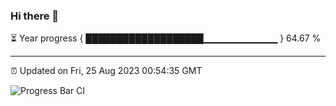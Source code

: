 ### Hi there 👋

⏳ Year progress { ███████████████████▁▁▁▁▁▁▁▁▁▁▁ } 64.67 %

---

⏰ Updated on Fri, 25 Aug 2023 00:54:35 GMT

![Progress Bar CI](https://github.com/JuvenileQ/Progress-Bar-CI/workflows/main/badge.svg)
